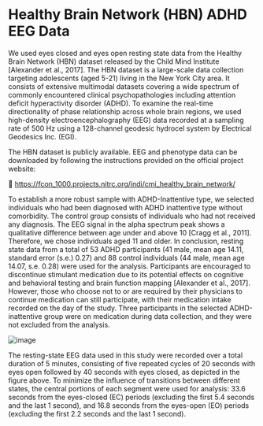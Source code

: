 # Healthy Brain Network (HBN) ADHD EEG Data

We used eyes closed and eyes open resting state data from the Healthy Brain Network (HBN) dataset released by the Child Mind Institute [Alexander et al., 2017]. The HBN dataset is a large-scale data collection targeting adolescents (aged 5-21) living in the New York City area. It consists of extensive multimodal datasets covering a wide spectrum of commonly encountered clinical psychopathologies including attention deficit hyperactivity disorder (ADHD). To examine the real-time directionality of phase relationship across whole brain regions, we used high-density electroencephalography (EEG) data recorded at a sampling rate of 500 Hz using a 128-channel geodesic hydrocel system by Electrical Geodesics Inc. (EGI). 

The HBN dataset is publicly available. EEG and phenotype data can be downloaded by following the instructions provided on the official project website:

🔗 https://fcon_1000.projects.nitrc.org/indi/cmi_healthy_brain_network/

To establish a more robust sample with ADHD-Inattentive type, we selected individuals who had been diagnosed with ADHD inattentive type without comorbidity. The control group consists of individuals who had not received any diagnosis. The EEG signal in the alpha spectrum peak shows a qualitative difference between age under and above 10 [Cragg et al., 2011]. Therefore, we chose individuals aged 11 and older. In conclusion, resting state data from a total of 53 ADHD participants (41 male, mean age 14.11, standard error (s.e.) 0.27) and 88 control individuals (44 male, mean age 14.07, s.e. 0.28) were used for the analysis. Participants are encouraged to discontinue stimulant medication due to its potential effects on cognitive and behavioral testing and brain function mapping [Alexander et al., 2017]. However, those who choose not to or are required by their physicians to continue medication can still participate, with their medication intake recorded on the day of the study. Three participants in the selected ADHD-inattentive group were on medication during data collection, and they were not excluded from the analysis.

![image](https://github.com/user-attachments/assets/8230cb35-9de2-4dd3-a631-fd4a5b0fa73c)

The resting-state EEG data used in this study were recorded over a total duration of 5 minutes, consisting of five repeated cycles of 20 seconds with eyes open followed by 40 seconds with eyes closed, as depicted in the figure above. To minimize the influence of transitions between different states, the central portions of each segment were used for analysis: 33.6 seconds from the eyes-closed (EC) periods (excluding the first 5.4 seconds and the last 1 second), and 16.8 seconds from the eyes-open (EO) periods (excluding the first 2.2 seconds and the last 1 second).

